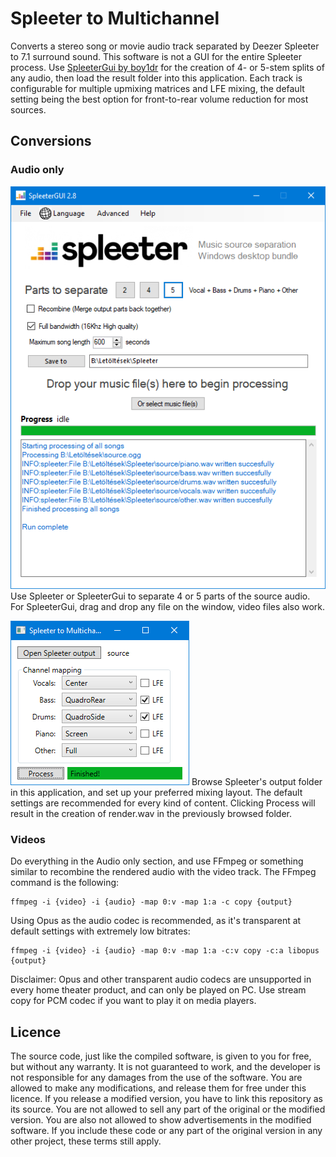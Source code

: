 # Spleeter to Multichannel
Converts a stereo song or movie audio track separated by Deezer Spleeter to 7.1 surround sound.
This software is not a GUI for the entire Spleeter process.
Use [SpleeterGui by boy1dr](https://github.com/boy1dr/SpleeterGui) for the creation of 4- or 5-stem splits of any audio, then load the result folder into this application.
Each track is configurable for multiple upmixing matrices and LFE mixing, the default setting being the best option for front-to-rear volume reduction for most sources.

## Conversions
### Audio only
![SpleeterGui](doc/spleetergui.png)
Use Spleeter or SpleeterGui to separate 4 or 5 parts of the source audio. For SpleeterGui, drag and drop any file on the window, video files also work.

![SpleeterGui](doc/spleetermulti.png)
Browse Spleeter's output folder in this application, and set up your preferred mixing layout.
The default settings are recommended for every kind of content.
Clicking Process will result in the creation of render.wav in the previously browsed folder.

### Videos
Do everything in the Audio only section, and use FFmpeg or something similar to recombine the rendered audio with the video track.
The FFmpeg command is the following:
```
ffmpeg -i {video} -i {audio} -map 0:v -map 1:a -c copy {output}
```
Using Opus as the audio codec is recommended, as it's transparent at default settings with extremely low bitrates:
```
ffmpeg -i {video} -i {audio} -map 0:v -map 1:a -c:v copy -c:a libopus {output}
```
Disclaimer: Opus and other transparent audio codecs are unsupported in every home theater product, and can only be played on PC.
Use stream copy for PCM codec if you want to play it on media players.

## Licence
The source code, just like the compiled software, is given to you for free, but without any warranty. It is not guaranteed to work, and the developer is not responsible for any damages from the use of the software. You are allowed to make any modifications, and release them for free under this licence. If you release a modified version, you have to link this repository as its source. You are not allowed to sell any part of the original or the modified version. You are also not allowed to show advertisements in the modified software. If you include these code or any part of the original version in any other project, these terms still apply.